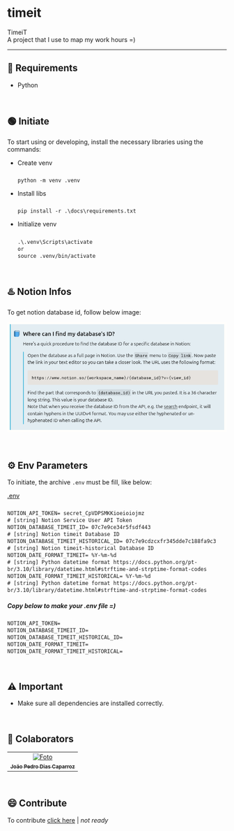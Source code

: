 # timeit
TimeiT\
A project that I use to map my work hours =)

---

## 🔩 Requirements

- Python

<br> 

## 🟢 Initiate
To start using or developing, install the necessary libraries using the commands:


* Create venv
  #####
      python -m venv .venv

* Install libs
  #####
      pip install -r .\docs\requirements.txt

* Initialize venv
  #####
      .\.venv\Scripts\activate
      or
      source .venv/bin/activate


<br> 

## ♨️ Notion Infos

To get notion database id, follow below image:

![database-id](./docs/images/notion-database-id-tutorial.png)


<br> 

## ⚙️ Env Parameters

To initiate, the archive `.env` must be fill, like below:

[.env](/.env)
#####
    NOTION_API_TOKEN= secret_CpVDPSMKKioeioiojmz                                   # [string] Notion Service User API Token
    NOTION_DATABASE_TIMEIT_ID= 07c7e9ce34r5fsdf443                                 # [string] Notion timeit Database ID
    NOTION_DATABASE_TIMEIT_HISTORICAL_ID= 07c7e9cdzcxfr345dde7c188fa9c3            # [string] Notion timeit-historical Database ID
    NOTION_DATE_FORMAT_TIMEIT= %Y-%m-%d                                            # [string] Python datetime format https://docs.python.org/pt-br/3.10/library/datetime.html#strftime-and-strptime-format-codes
    NOTION_DATE_FORMAT_TIMEIT_HISTORICAL= %Y-%m-%d                                 # [string] Python datetime format https://docs.python.org/pt-br/3.10/library/datetime.html#strftime-and-strptime-format-codes

##### Copy below to make your .env file =)
    NOTION_API_TOKEN= 
    NOTION_DATABASE_TIMEIT_ID=
    NOTION_DATABASE_TIMEIT_HISTORICAL_ID=
    NOTION_DATE_FORMAT_TIMEIT=
    NOTION_DATE_FORMAT_TIMEIT_HISTORICAL=

<br> 

## ⚠️ Important

- Make sure all dependencies are installed correctly.

<br> 

## 🤝 Colaborators

<table>
  <tr>
    <td align="center">
      <a href="https://www.linkedin.com/in/jo%C3%A3o-pedro-dias-caparroz-2b19a1161/" title="Linkedin Profile Icon">
        <img src="https://media.licdn.com/dms/image/v2/C4D03AQHVyVT6CT6TFQ/profile-displayphoto-shrink_200_200/profile-displayphoto-shrink_200_200/0/1595939105632?e=1732752000&v=beta&t=IxmqGs3mtw5IkJFTvHcYBgT6zm5gRCW1mRRfr5sV2wo" width="100px;" alt="Foto"/><br>
        <sub>
          <b>João Pedro Dias Caparroz</b>
        </sub>
      </a>
    </td>
  </tr>
</table>

<br>

## 😄 Contribute

To contribute [click here](/docs/CONTRIBUTING.md) | *not ready*